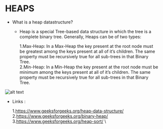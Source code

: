 # HEAPS

* What is a heap datastructure? 
   
    * Heap is a special Tree-based data structure in which the tree is a complete binary tree. Generally, Heaps can be of two types:

      1.Max-Heap: In a Max-Heap the key present at the root node must be greatest among the keys present at all of it’s children. The same       property must be recursively true for all sub-trees in that Binary Tree. \
      2.Min-Heap: In a Min-Heap the key present at the root node must be minimum among the keys present at all of it’s children. The same       property must be recursively true for all sub-trees in that Binary Tree.

 ![alt text](https://www.geeksforgeeks.org/wp-content/uploads/HeapDataStructure-min-1024x512.png)
 
 
 * Links :
   
   1.https://www.geeksforgeeks.org/heap-data-structure/ \
   2.https://www.geeksforgeeks.org/binary-heap/ \
   3.https://www.geeksforgeeks.org/heap-sort/ \
   